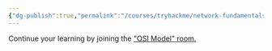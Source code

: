 ```yaml
---
{"dg-publish":true,"permalink":"/courses/tryhackme/network-fundamentals/lan/continue-your-learning-osi-model/","dgPassFrontmatter":true,"noteIcon":""}
---
```


Continue your learning by joining the ["OSI Model" room.](https://tryhackme.com/room/osimodelzi)

